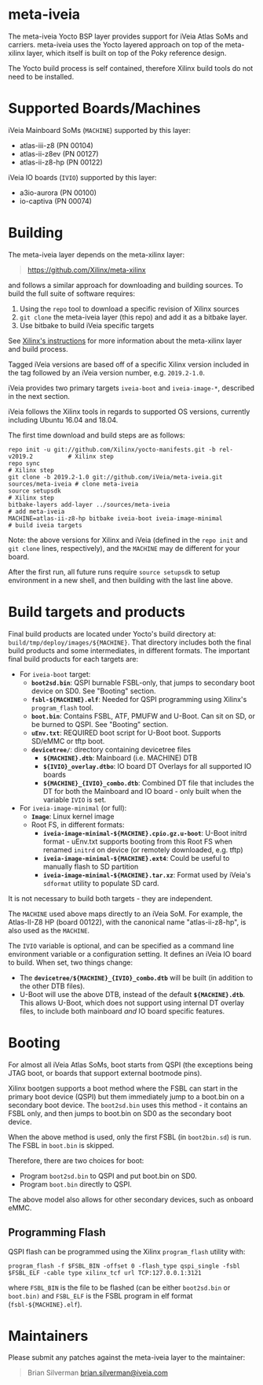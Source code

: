 # meta-iveia

The meta-iveia Yocto BSP layer provides support for iVeia Atlas SoMs and
carriers.  meta-iveia uses the Yocto layered approach on top of the meta-xilinx
layer, which itself is built on top of the Poky reference design.

The Yocto build process is self contained, therefore Xilinx build tools do not
need to be installed.

# Supported Boards/Machines

iVeia Mainboard SoMs (`MACHINE`) supported by this layer:
- atlas-iii-z8 (PN 00104)
- atlas-ii-z8ev (PN 00127)
- atlas-ii-z8-hp (PN 00122)

iVeia IO boards (`IVIO`) supported by this layer:
- a3io-aurora (PN 00100)
- io-captiva (PN 00074)

# Building

The meta-iveia layer depends on the meta-xilinx layer:

> https://github.com/Xilinx/meta-xilinx

and follows a similar approach for downloading and building sources.  To build
the full suite of software requires:
1. Using the `repo` tool to download a specific revision of Xilinx sources
2. `git clone` the meta-iveia layer (this repo) and add it as a bitbake layer.
3. Use bitbake to build iVeia specific targets

See [Xilinx's instructions](https://xilinx-wiki.atlassian.net/wiki/spaces/A/pages/18841862/Install+and+Build+with+Xilinx+Yocto) for more information about the meta-xilinx layer and build process.

Tagged iVeia versions are based off of a specific Xilinx version included in
the tag followed by an iVeia version number, e.g. `2019.2-1.0`.

iVeia provides two primary targets `iveia-boot` and `iveia-image-*`, described
in the next section.

iVeia follows the Xilinx tools in regards to supported OS versions, currently
including Ubuntu 16.04 and 18.04.

The first time download and build steps are as follows:
```
repo init -u git://github.com/Xilinx/yocto-manifests.git -b rel-v2019.2          # Xilinx step
repo sync                                                                        # Xilinx step
git clone -b 2019.2-1.0 git://github.com/iVeia/meta-iveia.git sources/meta-iveia # clone meta-iveia
source setupsdk                                                                  # Xilinx step
bitbake-layers add-layer ../sources/meta-iveia                                   # add meta-iveia
MACHINE=atlas-ii-z8-hp bitbake iveia-boot iveia-image-minimal                    # build iveia targets
```

Note: the above versions for Xilinx and iVeia (defined in the `repo init` and
`git clone` lines, respectively), and the `MACHINE` may de different for your
board.

After the first run, all future runs require `source setupsdk` to setup
environment in a new shell, and then building with the last line above.

# Build targets and products

Final build products are located under Yocto's build directory at:
`build/tmp/deploy/images/${MACHINE}`. That directory includes both the final
build products and some intermediates, in different formats. The important
final build products for each targets are:

- For `iveia-boot` target:
    - **`boot2sd.bin`**: QSPI burnable FSBL-only, that jumps to secondary
      boot device on SD0.  See "Booting" section.
    - **`fsbl-${MACHINE}.elf`**: Needed for QSPI programming using Xilinx's
      `program_flash` tool.
    - **`boot.bin`**: Contains FSBL, ATF, PMUFW and U-Boot. Can sit on SD, or
      be burned to QSPI.  See "Booting" section.
    - **`uEnv.txt`**: REQUIRED boot script for U-Boot boot. Supports SD/eMMC
      or tftp boot.
    - **`devicetree/`**: directory containing devicetree files
        - **`${MACHINE}.dtb`**: Mainboard (i.e. MACHINE) DTB
        - **`${IVIO}_overlay.dtbo`**: IO board DT Overlays for all supported
          IO boards
        - **`${MACHINE}_{IVIO}_combo.dtb`**: Combined DT file that includes
          the DT for both the Mainboard and IO board - only built when the
          variable `IVIO` is set.
- For `iveia-image-minimal` (or full):
    - **`Image`**: Linux kernel image
    - Root FS, in different formats:
        - **`iveia-image-minimal-${MACHINE}.cpio.gz.u-boot`**: U-Boot initrd
          format - uEnv.txt supports booting from this Root FS when renamed
          `initrd` on device (or remotely downloaded, e.g. tftp)
        - **`iveia-image-minimal-${MACHINE}.ext4`**: Could be useful to
          manually flash to SD partition
        - **`iveia-image-minimal-${MACHINE}.tar.xz`**: Format used by
          iVeia's `sdformat` utility to populate SD card.

It is not necessary to build both targets - they are independent.

The `MACHINE` used above maps directly to an iVeia SoM. For example, the
Atlas-II-Z8 HP (board 00122), with the canonical name "atlas-ii-z8-hp", is also
used as the `MACHINE`.

The `IVIO` variable is optional, and can be specified as a command line
environment variable or a configuration setting.  It defines an iVeia IO board
to build.  When set, two things change:
- The **`devicetree/${MACHINE}_{IVIO}_combo.dtb`** will be built (in addition
  to the other DTB files).
- U-Boot will use the above DTB, instead of the default **`${MACHINE}.dtb`**.
  This allows U-Boot, which does not support using internal DT overlay files,
  to include both mainboard *and* IO board specific features.

# Booting

For almost all iVeia Atlas SoMs, boot starts from QSPI (the exceptions being
JTAG boot, or boards that support external bootmode pins).

Xilinx bootgen supports a boot method where the FSBL can start in the primary
boot device (QSPI) but them immediately jump to a boot.bin on a secondary boot
device. The `boot2sd.bin` uses this method - it contains an FSBL only, and then
jumps to boot.bin on SD0 as the secondary boot device.

When the above method is used, only the first FSBL (in `boot2bin.sd`) is run.
The FSBL in `boot.bin` is skipped.

Therefore, there are two choices for boot:
- Program `boot2sd.bin` to QSPI and put boot.bin on SD0.
- Program `boot.bin` directly to QSPI.

The above model also allows for other secondary devices, such as onboard eMMC.

## Programming Flash

QSPI flash can be programmed using the Xilinx `program_flash` utility with:

```
program_flash -f $FSBL_BIN -offset 0 -flash_type qspi_single -fsbl $FSBL_ELF -cable type xilinx_tcf url TCP:127.0.0.1:3121
```

where `FSBL_BIN` is the file to be flashed (can be either `boot2sd.bin` or
`boot.bin)` and `FSBL_ELF` is the FSBL program in elf format
(`fsbl-${MACHINE}.elf`).

# Maintainers

Please submit any patches against the meta-iveia layer to the maintainer:

> Brian Silverman <brian.silverman@iveia.com>






